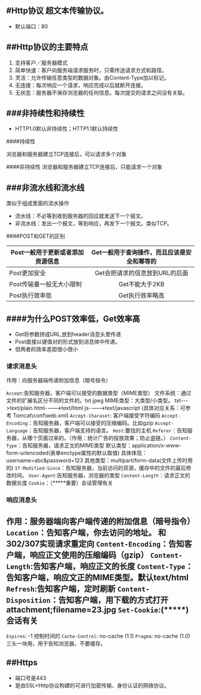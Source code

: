 #Http协议
  超文本传输协议。
  ---
  * 默认端口：80

##Http协议的主要特点
  ---
  1. 支持客户／服务器模式
  2. 简单快速：客户向服务端请求服务时，只需传送请求方式和路径。
  3. 灵活：允许传输任意类型的数据对象。由Content-Type加以标记。
  4. 无连接：每次响应一个请求，响应完成以后就断开连接。
  5. 无状态：服务器不保存浏览器的任何信息。每次提交的请求之间没有关联。

###非持续性和持续性
  ---
  * HTTP1.0默认非持续性；HTTP1.1默认持续性

####持续性

  浏览器和服务器建立TCP连接后，可以请求多个对象

####非持续性
  浏览器和服务器建立TCP连接后，只能请求一个对象

###非流水线和流水线
  ---
  类似于组成里面的流水操作

  * 流水线：不必等到收到服务器的回应就发送下一个报文。
  * 非流水线：发出一个报文，等到响应，再发下一个报文。类似TCP。

####POST和GET的区别

  | Post一般用于更新或者添加资源信息       | Get一般用于查询操作，而且应该是安全和幂等的           |
  | ------------- |:-------------:|
  | Post更加安全      | Get会把请求的信息放到URL的后面 |
  | Post传输量一般无大小限制     | Get不能大于2KB      |
  | Post执行效率低 | Get执行效率略高      |


####为什么POST效率低，Get效率高
  ---
  * Get将参数拼成URL,放到header消息头里传递
  * Post直接以键值对的形式放到消息体中传递。
  * 但两者的效率差距很小很小

### 请求消息头
  作用：向服务器端传递附加信息（暗号指令）

  `Accept`:告知服务器，客户端可以接受的数据类型（MIME类型）
  文件系统：通过文件的扩展名区分不同的文件的。txt jpeg
  MIME类型：大类型/小类型。 txt--->text/plain   html---->text/html js---->text/javascript (具体对应关系：可参考 Tomcat\conf\web.xml)
  `Accept-Charaset`: 客户端接受字符编码
  `Accept-Encoding`：告知服务器，客户端可以接受的压缩编码。比如gzip
  `Accept-Language`：告知服务器，客户端支持的语言。
  `Host`:要找的主机
  `Referer`：告知服务器，从哪个页面过来的。（作用：统计广告的投放效果；防止盗链。）
  `Content-Type`：告知服务器，请求正文的MIME类型
  默认类型：application/x-www-form-urlencoded(表单enctype属性的默认取值)
  具体体现：username=abc&password=123
  其他类型：multipart/form-data(文件上传时用的)
  `If-Modified-Since`：告知服务器，当前访问的资源，缓存中的文件的最后修改时间。
  `User-Agent`:告知服务器，浏览器的类型
  `Content-Length`：请求正文的数据长度
  `Cookie`：（*****重要）会话管理有关

### 响应消息头
  作用：服务器端向客户端传递的附加信息（暗号指令）
  `Location`：告知客户端，你去访问的地址。
  和302/307实现请求重定向
  `Content-Encoding`：告知客户端，响应正文使用的压缩编码（gzip）
  `Content-Length`:告知客户端，响应正文的长度
  `Content-Type`：告知客户端，响应文正的MIME类型。默认text/html
  `Refresh`:告知客户端，定时刷新
  `Content-Disposition`：告知客户端，用下载的方式打开  attachment;filename=23.jpg
  `Set-Cookie`:(*****)会话有关
  -------------
  `Expires`: -1 控制时间的
  `Cache-Control`: no-cache (1.1)
  `Pragma`: no-cache   (1.0)
  三头一块用，用于告知浏览器，不要缓存。

##Https
---
* 端口号是443
* 是由SSL+Http协议构建的可进行加密传输、身份认证的网络协议。
